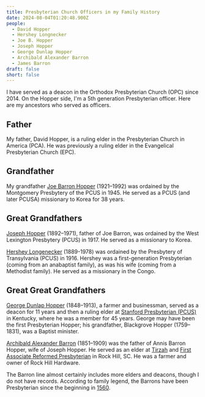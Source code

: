 ```yaml
---
title: Presbyterian Church Officers in my Family History
date: 2024-08-04T01:20:48.900Z
people:
  - David Hopper
  - Hershey Longnecker
  - Joe B. Hopper
  - Joseph Hopper
  - George Dunlap Hopper
  - Archibald Alexander Barron
  - James Barron
draft: false
short: false
---
```

I have served as a deacon in the Orthodox Presbyterian Church (OPC) since 2014. On the Hopper side, I'm a 5th generation Presbyterian officer. Here are my ancestors who served as officers.

## Father

My father, David Hopper, is a ruling elder in the Presbyterian Church in America (PCA). He was previously a ruling elder in the Evangelical Presbyterian Church (EPC).

## Grandfather

My grandfather [Joe Barron Hopper](https://ulsterworldly.com/people/joe-b.-hopper) (1921–1992) was ordained by the Montgomery Presbytery of the PCUS in 1945. He served as a PCUS (and later PCUSA) missionary to Korea for 38 years. 

## Great Grandfathers

[Joseph Hopper](https://ulsterworldly.com/people/joseph-hopper/) (1892–1971), father of Joe Barron, was ordained by the West Lexington Presbytery (PCUS) in 1917. He served as a missionary to Korea. 

[Hershey Longenecker](https://ulsterworldly.com/people/hershey-longenecker) (1889-1978) was ordained by the Presbytery of Transylvania (PCUS) in 1916. Hershey was a first-generation Presbyterian (coming from an anabaptist family), as was his wife (coming from a Methodist family). He served as a missionary in the Congo.

## Great Great Grandfathers

[George Dunlap Hopper](https://ulsterworldly.com/people/george-dunlap-hopper) (1848–1913), a farmer and businessman, served as a deacon for 11 years and then a ruling elder at [Stanford Presbyterian (PCUS)](https://www.stanfordpresbyterian.org) in Kentucky, where he was a member for 45 years. 
George may have been the first Presbyterian Hopper; his grandfather, Blackgrove Hopper (1759–1831), was a Baptist minister. 

[Archibald Alexander Barron](https://ulsterworldly.com/people/archibald-alexander-barron) (1851–1909) was the father of Annis Barron Hopper, wife of Joseph Hopper. He served as an elder at [Tirzah](https://ulsterworldly.com/churches/tirzah-arp/) and [First Associate Reformed Presbyterian](https://ulsterworldly.com/churches/first-arp-rock-hill/) in Rock Hill, SC. He was a farmer and owner of Rock Hill Hardware.

The Barron line almost certainly includes more elders and deacons, though I do not have records. According to family legend, the Barrons have been Presbyterian since the beginning in [1560](https://ulsterworldly.com/post/scottish-barrons/).
